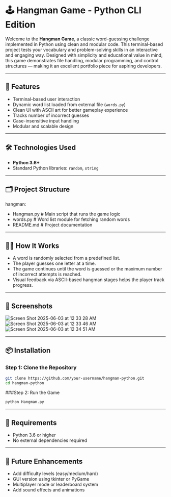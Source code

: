 # 🕹️ Hangman Game - Python CLI Edition

Welcome to the **Hangman Game**, a classic word-guessing challenge implemented in Python using clean and modular code. This terminal-based project tests your vocabulary and problem-solving skills in an interactive and engaging way. Designed with simplicity and educational value in mind, this game demonstrates file handling, modular programming, and control structures — making it an excellent portfolio piece for aspiring developers.

---

## 🚀 Features

- Terminal-based user interaction
- Dynamic word list loaded from external file (`words.py`)
- Clean UI with ASCII art for better gameplay experience
- Tracks number of incorrect guesses
- Case-insensitive input handling
- Modular and scalable design

---

## 🛠️ Technologies Used

- **Python 3.6+**
- Standard Python libraries: `random`, `string`

---

## 🗂️ Project Structure

hangman:
- Hangman.py # Main script that runs the game logic
- words.py # Word list module for fetching random words
- README.md # Project documentation

---

## 🧑‍💻 How It Works

- A word is randomly selected from a predefined list.
- The player guesses one letter at a time.
- The game continues until the word is guessed or the maximum number of incorrect attempts is reached.
- Visual feedback via ASCII-based hangman stages helps the player track progress.

---

## 📸 Screenshots

![Screen Shot 2025-06-03 at 12 33 28 AM](https://github.com/user-attachments/assets/389cc970-ccf7-4e78-b8b1-89cbf72d6d93)
![Screen Shot 2025-06-03 at 12 33 46 AM](https://github.com/user-attachments/assets/23ba7b18-fdc5-4a44-809a-41b0c5b3d80f)
![Screen Shot 2025-06-03 at 12 34 51 AM](https://github.com/user-attachments/assets/ccfcb479-a095-48fb-b747-cbf9f1ab7c27)




---

## 📦 Installation

### Step 1: Clone the Repository
```bash
git clone https://github.com/your-username/hangman-python.git
cd hangman-python
```
###Step 2: Run the Game
```bash
python Hangman.py
```
---

## 🔧 Requirements

- Python 3.6 or higher
- No external dependencies required

---

## 🔮 Future Enhancements

- Add difficulty levels (easy/medium/hard)
- GUI version using tkinter or PyGame
- Multiplayer mode or leaderboard system
- Add sound effects and animations
